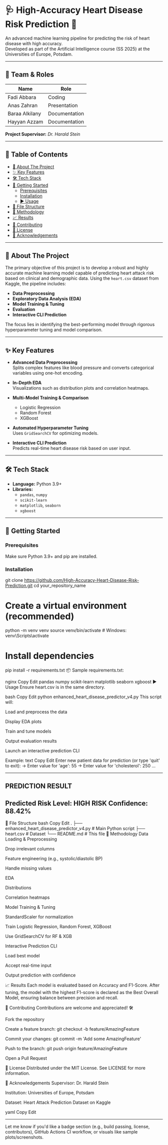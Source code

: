 # 🩺 High-Accuracy Heart Disease Risk Prediction 🤖

An advanced machine learning pipeline for predicting the risk of heart disease with high accuracy.  
Developed as part of the Artificial Intelligence course (SS 2025) at the Universities of Europe, Potsdam.

---

## 👥 Team & Roles

| Name            | Role          |
|-----------------|---------------|
| Fadi Abbara     | Coding        |
| Anas Zahran     | Presentation  | 
| Baraa Alkilany  | Documentation | 
| Hayyan Azzam    | Documentation | 

**Project Supervisor:** *Dr. Harald Stein*

---

## 📖 Table of Contents

- [🎯 About The Project](#-about-the-project)
- [✨ Key Features](#-key-features)
- [🛠️ Tech Stack](#️-tech-stack)
- [🚀 Getting Started](#-getting-started)
  - [Prerequisites](#prerequisites)
  - [Installation](#installation)
  - [▶️ Usage](#️-usage)
- [📂 File Structure](#-file-structure)
- [🔬 Methodology](#-methodology)
- [📈 Results](#-results)
- [🤝 Contributing](#-contributing)
- [📜 License](#-license)
- [🙏 Acknowledgements](#-acknowledgements)

---

## 🎯 About The Project

The primary objective of this project is to develop a robust and highly accurate machine learning model capable of predicting heart attack risk based on clinical and demographic data. Using the `heart.csv` dataset from Kaggle, the pipeline includes:

- **Data Preprocessing**
- **Exploratory Data Analysis (EDA)**
- **Model Training & Tuning**
- **Evaluation**
- **Interactive CLI Prediction**

The focus lies in identifying the best-performing model through rigorous hyperparameter tuning and model comparison.

---

## ✨ Key Features

- **Advanced Data Preprocessing**  
  Splits complex features like blood pressure and converts categorical variables using one-hot encoding.

- **In-Depth EDA**  
  Visualizations such as distribution plots and correlation heatmaps.

- **Multi-Model Training & Comparison**
  - Logistic Regression
  - Random Forest
  - XGBoost

- **Automated Hyperparameter Tuning**  
  Uses `GridSearchCV` for optimizing models.

- **Interactive CLI Prediction**  
  Predicts real-time heart disease risk based on user input.

---

## 🛠️ Tech Stack

- **Language:** Python 3.9+
- **Libraries:**
  - `pandas`, `numpy`
  - `scikit-learn`
  - `matplotlib`, `seaborn`
  - `xgboost`

---

## 🚀 Getting Started

### Prerequisites

Make sure Python 3.9+ and pip are installed.

### Installation


git clone https://github.com/High-Accuracy-Heart-Disease-Risk-Prediction.git
cd your_repository_name

# Create a virtual environment (recommended)
python -m venv venv
source venv/bin/activate  # Windows: venv\Scripts\activate

# Install dependencies
pip install -r requirements.txt
📦 Sample requirements.txt:

nginx
Copy
Edit
pandas
numpy
scikit-learn
matplotlib
seaborn
xgboost
▶️ Usage
Ensure heart.csv is in the same directory.

bash
Copy
Edit
python enhanced_heart_disease_predictor_v4.py
This script will:

Load and preprocess the data

Display EDA plots

Train and tune models

Output evaluation results

Launch an interactive prediction CLI

Example:
text
Copy
Edit
Enter new patient data for prediction (or type 'quit' to exit):
  -> Enter value for 'age': 55
  -> Enter value for 'cholesterol': 250
  ...

-------------------------
   PREDICTION RESULT
-------------------------
  Predicted Risk Level: HIGH RISK
  Confidence: 88.42%
-------------------------
📂 File Structure
bash
Copy
Edit
.
├── enhanced_heart_disease_predictor_v4.py  # Main Python script
├── heart.csv                               # Dataset
└── README.md                               # This file
🔬 Methodology
Data Loading & Preprocessing

Drop irrelevant columns

Feature engineering (e.g., systolic/diastolic BP)

Handle missing values

EDA

Distributions

Correlation heatmaps

Model Training & Tuning

StandardScaler for normalization

Train Logistic Regression, Random Forest, XGBoost

Use GridSearchCV for RF & XGB

Interactive Prediction CLI

Load best model

Accept real-time input

Output prediction with confidence

📈 Results
Each model is evaluated based on Accuracy and F1-Score.
After tuning, the model with the highest F1-score is declared as the Best Overall Model, ensuring balance between precision and recall.

🤝 Contributing
Contributions are welcome and appreciated! 🛠️

Fork the repository

Create a feature branch: git checkout -b feature/AmazingFeature

Commit your changes: git commit -m 'Add some AmazingFeature'

Push to the branch: git push origin feature/AmazingFeature

Open a Pull Request

📜 License
Distributed under the MIT License.
See LICENSE for more information.

🙏 Acknowledgements
Supervisor: Dr. Harald Stein

Institution: Universities of Europe, Potsdam

Dataset: Heart Attack Prediction Dataset on Kaggle

yaml
Copy
Edit

---

Let me know if you'd like a badge section (e.g., build passing, license, contributors), GitHub Actions CI workflow, or visuals like sample plots/screenshots.
